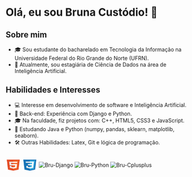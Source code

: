 # Olá, eu sou Bruna Custódio! 👋

## Sobre mim
- 🎓 Sou estudante do bacharelado em Tecnologia da Informação na Universidade Federal do Rio Grande do Norte (UFRN).
- 🌱 Atualmente, sou estagiária de Ciência de Dados na área de Inteligência Artificial.

## Habilidades e Interesses
- 💻 Interesse em desenvolvimento de software e Inteligência Artificial.
- 📱 Back-end: Experiência com Django e Python.
- 🎓 Na faculdade, fiz projetos com: C++, HTML5, CSS3 e JavaScript.
- 📖 Estudando Java e Python (numpy, pandas, sklearn, matplotlib, seaborn).
- 🛠️ Outras Habilidades: Latex, Git e lógica de programação.

<div style="display: inline_block"><br>
  <img align="center" alt="Bru-HTML" height="30" width="40" src="https://raw.githubusercontent.com/devicons/devicon/master/icons/html5/html5-original.svg">
  <img align="center" alt="Bru-CSS" height="30" width="40" src="https://raw.githubusercontent.com/devicons/devicon/master/icons/css3/css3-original.svg">
  <img align="center" alt="Bru-Django" height="30" width="40" src="https://cdn.jsdelivr.net/gh/devicons/devicon/icons/django/django-plain.svg"> 
  <img align="center" alt="Bru-Python" height="30" width="40" src="https://img.icons8.com/?size=100&id=13441&format=png&color=000000">
  <img align="center" alt="Bru-Cplusplus" height="30" width="40" src="https://cdn.jsdelivr.net/gh/devicons/devicon/icons/cplusplus/cplusplus-original.svg">       
</div>
